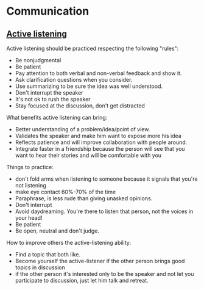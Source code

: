 # Communication

## [Active listening](https://www.verywellmind.com/what-is-active-listening-3024343)
Active listening should be practiced respecting the following "rules":
- Be nonjudgmental
- Be patient
- Pay attention to both verbal and non-verbal feedback and show it.
- Ask clarification questions when you consider.
- Use summarizing to be sure the idea was well understood.
- Don't interrupt the speaker
- It's not ok to rush the speaker
- Stay focused at the discussion, don't get distracted

What benefits active listening can bring:
- Better understanding of a problem/idea/point of view.
- Validates the speaker and make him want to expose more his idea
- Reflects patience and will improve collaboration with people around.
- Integrate faster in a friendship because the person will see that you want to hear their stories and will be comfortable with you

Things to practice:
- don't fold arms when listening to someone because it signals that you're not listening
- make eye contact 60%-70% of the time
- Paraphrase, is less rude than giving unasked opinions.
- Don't interrupt
- Avoid daydreaming. You're there to listen that person, not the voices in your head!
- Be patient
- Be open, neutral and don't judge.

How to improve others the active-listening ability:
- Find a topic that both like.
- Become yourself the active-listener if the other person brings good topics in discussion
- if the other person it's interested only to be the speaker and not let you participate to discussion, just let him talk and retreat.
